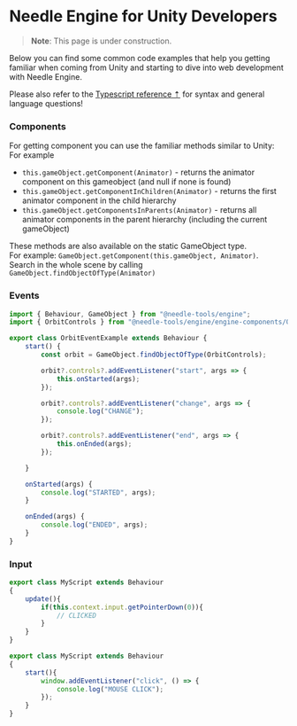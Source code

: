 # Needle Engine for Unity Developers

> **Note**: This page is under construction. 

Below you can find some common code examples that help you getting familiar when coming from Unity and starting to dive into web development with Needle Engine. 


Please also refer to the [Typescript reference ⇡](https://www.typescriptlang.org/docs/) for syntax and general language questions!  


### Components
For getting component you can use the familiar methods similar to Unity:   
For example 
- ``this.gameObject.getComponent(Animator)`` - returns the animator component on this gameobject (and null if none is found)
- ``this.gameObject.getComponentInChildren(Animator)`` - returns the first animator component in the child hierarchy
- ``this.gameObject.getComponentsInParents(Animator)`` - returns all animator components in the parent hierarchy (including the current gameObject)
   
These methods are also available on the static GameObject type.   
For example: ``GameObject.getComponent(this.gameObject, Animator)``.   
Search in the whole scene by calling ``GameObject.findObjectOfType(Animator)``

### Events
```ts
import { Behaviour, GameObject } from "@needle-tools/engine";
import { OrbitControls } from "@needle-tools/engine/engine-components/OrbitControls";

export class OrbitEventExample extends Behaviour {
    start() {
        const orbit = GameObject.findObjectOfType(OrbitControls);

        orbit?.controls?.addEventListener("start", args => {
            this.onStarted(args);
        });

        orbit?.controls?.addEventListener("change", args => {
            console.log("CHANGE");
        });

        orbit?.controls?.addEventListener("end", args => {
            this.onEnded(args);
        });

    }

    onStarted(args) {
        console.log("STARTED", args);
    }

    onEnded(args) {
        console.log("ENDED", args);
    }
}
```

### Input

```ts
export class MyScript extends Behaviour
{
    update(){
        if(this.context.input.getPointerDown(0)){
            // CLICKED
        }
    }
}
```

```ts
export class MyScript extends Behaviour
{
    start(){
        window.addEventListener("click", () => {
            console.log("MOUSE CLICK");
        });
    }
}
```

